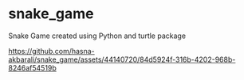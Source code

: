 # snake_game
Snake Game created using Python and turtle package

https://github.com/hasna-akbarali/snake_game/assets/44140720/84d5924f-316b-4202-968b-8246af54519b

